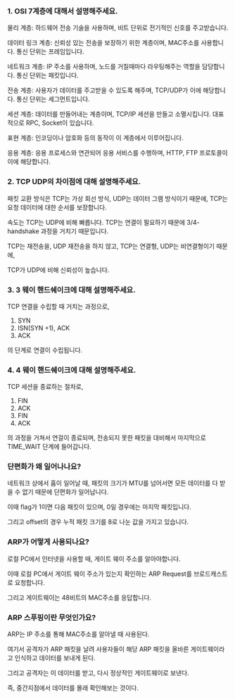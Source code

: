 ### 1. OSI 7계층에 대해서 설명해주세요.
물리 계층: 하드웨어 전송 기술을 사용하며, 비트 단위로 전기적인 신호를 주고받습니다.

데이터 링크 계층: 신뢰성 있는 전송을 보장하기 위한 계층이며, MAC주소를 사용합니다. 통신 단위는 프레임입니다.

네트워크 계층: IP 주소를 사용하며, 노드를 거칠때마다 라우팅해주는 역할을 담당합니다. 통신 단위는 패킷입니다.

전송 계층: 사용자가 데이터를 주고받을 수 있도록 해주며, TCP/UDP가 이에 해당합니다. 통신 단위는 세그먼트입니다.

세션 계층: 데이터를 만들어내는 계층이며, TCP/IP 세션을 만들고 소멸시킵니다. 대표적으로 RPC, Socket이 있습니다.

표현 계층: 인코딩이나 암호화 등의 동작이 이 계층에서 이루어집니다.

응용 계층: 응용 프로세스와 연관되어 응용 서비스를 수행하며, HTTP, FTP 프로토콜이 이에 해당합니다.

### 2. TCP UDP의 차이점에 대해 설명해주세요.
패킷 교환 방식은 TCP는 가상 회선 방식, UDP는 데이터 그램 방식이기 때문에, TCP는 요청 데이터에 대한 순서를 보장합니다.

속도는 TCP는 UDP에 비해 빠릅니다. TCP는 연결이 필요하기 때문에 3/4-handshake 과정을 거치기 때문입니다.

TCP는 재전송을, UDP 재전송을 하지 않고, TCP는 연결형, UDP는 비연결형이기 때문에,

TCP가 UDP에 비해 신뢰성이 높습니다.

### 3. 3 웨이 핸드쉐이크에 대해 설명해주세요.
TCP 연결을 수립할 때 거치는 과정으로,
1. SYN
2. ISN(SYN +1), ACK
3. ACK

의 단계로 연결이 수립됩니다.

### 4. 4 웨이 핸드쉐이크에 대해 설명해주세요.
TCP 세션을 종료하는 절차로,
1. FIN
2. ACK
3. FIN
4. ACK

의 과정을 거쳐서 연걸이 종료되며, 전송되지 못한 패킷을 대비해서 마지막으로 TIME_WAIT 단계에 들어갑니다.

### 단편화가 왜 일어나나요?

네트워크 상에서 홉이 일어날 때, 패킷의 크기가 MTU를 넘어서면 모든 데이터를 다 받을 수 없기 때문에 단편화가 일어납니다.

이때 flag가 1이면 다음 패킷이 있으며, 0일 경우에는 마지막 패킷입니다.

그리고 offset의 경우 누적 패킷 크기를 8로 나눈 값을 가지고 있습니다.

### ARP가 어떻게 사용되나요?

로컬 PC에서 인터넷을 사용할 때, 게이트 웨이 주소를 알아야합니다.

이때 로컬 PC에서 게이트 웨이 주소가 있는지 확인하는 ARP Request를 브로드캐스트로 요청합니다.

그리고 게이트웨이는 48비트의 MAC주소를 응답합니다.

### ARP 스푸핑이란 무엇인가요?

ARP는 IP 주소를 통해 MAC주소를 알아낼 때 사용된다.

여기서 공격자가 ARP 패킷을 날려 사용자들이 해당 ARP 패킷을 올바른 게이트웨이라고 인식하고 데이터를 보내게 된다.

그리고 공격자는 이 데이터를 받고, 다시 정상적인 게이트웨이로 보낸다.

즉, 중간지점에서 데이터를 몰래 확인해보는 것이다.
